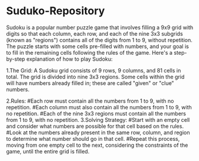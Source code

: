 # Suduko-Repository
Sudoku is a popular number puzzle game that involves filling a 9x9 grid with digits so that each column, each row, and each of the nine 3x3 subgrids (known as "regions") contains all of the digits from 1 to 9, without repetition. The puzzle starts with some cells pre-filled with numbers, and your goal is to fill in the remaining cells following the rules of the game.
Here's a step-by-step explanation of how to play Sudoku:

1.The Grid: A Sudoku grid consists of 9 rows, 9 columns, and 81 cells in total. The grid is divided into nine 3x3 regions. Some cells within the grid will have numbers already filled in; these are called "given" or "clue" numbers.

2.Rules:
  #Each row must contain all the numbers from 1 to 9, with no repetition.
  #Each column must also contain all the numbers from 1 to 9, with no repetition.
  #Each of the nine 3x3 regions must contain all the numbers from 1 to 9, with no repetition.
3.Solving Strategy:
  #Start with an empty cell and consider what numbers are possible for that cell based on the rules.
  #Look at the numbers already present in the same row, column, and region to determine what number should go in that cell.
  #Repeat this process, moving from one empty cell to the next, considering the constraints of the game, until the entire grid is filled.
